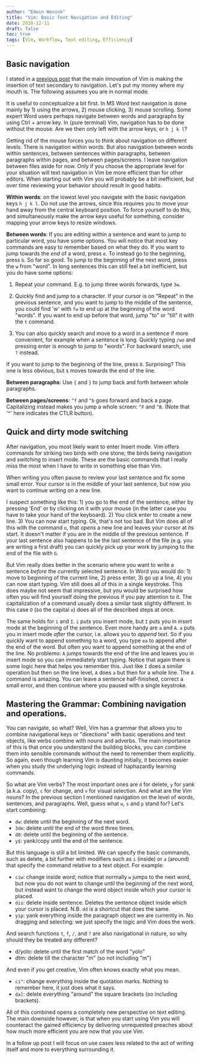 ```yaml
---
author: "Edwin Wenink"
title: "Vim: Basic Text Navigation and Editing"
date: 2018-12-11
draft: false
toc: true
tags: [Vim, Workflow, Text editing, Efficiency]
---
```


## Basic navigation

I stated in a [previous post](https://edwinwenink.xyz/posts/13-Vim10Reasons/) that the main innovation of Vim is making the insertion of text secondary to navigation.
Let's put my money where my mouth is. The following assumes you are in normal mode.

It is useful to conceptualize a bit first. 
In MS Word text navigation is done mainly by 1) using the arrows, 2) mouse clicking, 3) mouse scrolling. 
Some expert Word users perhaps navigate between words and paragraphs by using Ctrl + arrow key.
In (pure terminal) Vim, navigation has to be done without the mouse. Are we then only left with the arrow keys, or `h j k l`?

Getting rid of the mouse forces you to think about navigation on different levels. 
There is navigation within words.
But also navigation between words within sentences, between sentences within paragraphs, between paragraphs within pages, and between pages/screens.
I leave navigation between files aside for now.
Only if you choose the appropriate level for your situation will text navigation in Vim be more efficient than for other editors.
When starting out with Vim you will probably be a bit inefficient, but over time reviewing your behavior should result in good habits.

**Within words**: on the lowest level you navigate with the basic navigation keys `h j k l`. 
Do not use the arrows, since this requires you to move your hand away from the central keyboard position.
To force yourself to do this, and simultaneously make the arrow keys useful for something, consider mapping your arrow keys to resize windows.

**Between words**: If you are editing within a sentence and want to jump to particular word, you have some options. 
You will notice that most key commands are easy to remember based on what they do.
If you want to jump towards the *end* of a word, press `e`. 
To instead go to the beginning, press `b`. So far so good.
To jump to the beginning of the next word, press the `w` from "word".
In long sentences this can still feel a bit inefficient, but you do have some options:

1) Repeat your command. E.g. to jump three words forwards, type `3w`.

2) Quickly find and jump to a character. If your cursor is on "Repeat" in the previous sentence, and you want to jump to the middle of the sentence, you could find 'w' with `fw` to end up at the beginning of the word "words". If you want to end up before that word, jump "to" or "till" it with the `t` command.

3) You can also quickly search and move to a word in a sentence if more convenient, for example when a sentence is long. Quickly typing `/wo` and pressing enter is enough to jump to "words". For backward search, use `?` instead.

If you want to jump to the beginning of the line, press `0`. Surprising?
This one is less obvious, but `$` moves towards the end of the line.

**Between paragraphs**: Use `{` and `}` to jump back and forth between whole paragraphs.

**Between pages/screens**: `^f` and `^b` goes forward and back a page. Capitalizing instead makes you jump a whole screen: `^F` and `^B`. (Note that '^' here indicates the CTLR button).

## Quick and dirty mode switching

After navigation, you most likely want to enter Insert mode. 
Vim offers commands for striking two birds with one stone; the birds being navigation and switching to insert mode.
These are the basic commands that I really miss the most when I have to write in something else than Vim.

When writing you often pause to review your last sentence and fix some small error.
Your cursor is in the middle of your last sentence, but now you want to continue writing on a new line.

I suspect something like this: 1) you go to the end of the sentence, either by pressing 'End' or by clicking on it with your mouse 
(in the latter case you have to take your hand of the keyboard).
2) You click enter to create a new line. 3) You can now start typing.
Ok, that's not too bad. But Vim does all of this with the command `o`, that *opens* a new line and leaves your cursor at its start. 
It doesn't matter if you are in the middle of the previous sentence. 
If your last sentence also happens to be the last sentence of the file (e.g. you are writing a first draft) you can quickly pick up your work by jumping to the end of the file with `G`.

But Vim really does better in the scenario where you want to write a sentence *before* the currently selected sentence. 
In Word you would do: 1) move to beginning of the current line, 2) press enter, 3) go up a line, 4) you can now start typing. 
Vim still does all of this in a single keystroke. This does maybe not seem that impressive, but you would be surprised how often you will find yourself doing the previous if you pay attention to it.
The capitalization of a command usually does a similar task slightly different. In this case `O` (so the capital `o`) does all of the described steps at once. 

The same holds for `i` and `I`. `i` puts you insert mode, but `I` puts you in insert mode at the beginning of the sentence. 
Even more handy are `a` and `A`. `a` puts you in insert mode *after* the cursor, i.e. allows you to *append* text.
So if you quickly want to append something to a word, you type `ea` to append after the end of the word.
But often you want to append something at the end of the line. No problemo: `A` jumps towards the end of the line and leaves you in insert mode so you can immediately start typing. 
Notice that again there is some logic here that helps you remember this. Just like `I` does a similar operation but then on the line level, `A` does `a` but then for a whole line.
The `A` command is amazing. You can leave a sentence half-finished, correct a small error, and then continue where you paused with a single keystroke.

## Mastering the Grammar: Combining navigation and operations.

You can navigate, so what? Well, Vim has a grammar that allows you to combine navigational keys or "directions" with basic operations and text objects, like verbs combine with nouns and adverbs. The main importance of this is that once you understand the building blocks, you can combine them into sensible commands without the need to remember them explicitly. So again, even though learning Vim is daunting initially, it becomes easier when you study the underlying logic instead of haphazardly learning commands.

So what are Vim verbs? The most important ones are `d` for delete, `y` for yank (a.k.a. copy), `c` for change, and `v` for visual selection. And what are the Vim nouns? In the previous section I mentioned navigation on the level of words, sentences, and paragraphs. Well, guess what `w`, `s` and `p` stand for? Let's start combining:

- `dw`: delete until the beginning of the next word.
- `3de`: delete until the end of the word three times.
- `d0`: delete until the beginning of the sentence.
- `y$`: yank/copy until the end of the sentence.

But this language is still a bit limited. We can specify the basic commands, such as delete, a bit further with modifiers such as `i` (inside) or `a` (around) that specify the command relative to a text object. For example:

- `ciw`: change inside word; notice that normally `w` jumps to the next word, but now you do not want to change until the beginning of the next word, but instead want to change the word object inside which your cursor is placed.
- `dis`: delete inside sentence. Deletes the sentence object inside which your cursor is placed. N.B. `dd` is a shortcut that does the same.
- `yip`: yank everything inside the paragraph object we are currently in. No dragging and selecting: we just specify the logic and Vim does the work. 

And search functions `t`, `f`, `/`, and `?` are also navigational in nature, so why should they be treated any different?

- d/yolo: delete until the first match of the word "yolo"
- dtm: delete till the character "m" (so not including "m")

And even if you get creative, Vim often knows exactly what you mean.

- `ci"`: change everything inside the quotation marks. Nothing to remember here, it just does what it says.
- `da]`: delete everything "around" the square brackets (so including brackets).

All of this combined opens a completely new perspective on text editing. 
The main downside however, is that when you start using Vim you will counteract the gained efficiency by delivering unrequested preaches about how much more efficient you are now that you use Vim. 

In a follow up post I will focus on use cases less related to the act of writing itself and more to everything surrounding it.
